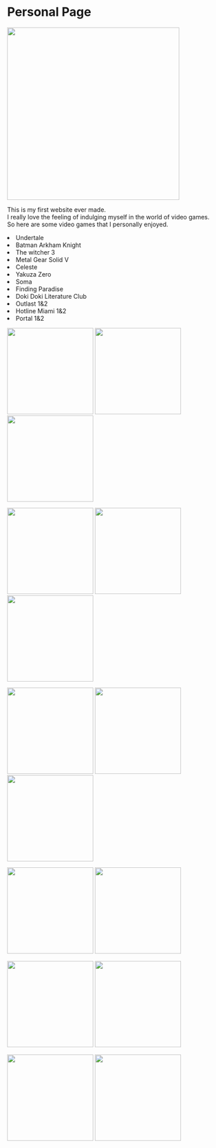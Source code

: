 <h1>Personal Page</h1>
<main>
<img src="https://upload.wikimedia.org/wikipedia/commons/thumb/a/a6/Anonymous_emblem.svg/800px-Anonymous_emblem.svg.png" width="400" height="400" />
  <p>This is my first website ever made.<br/>
  I really love the feeling of indulging myself in the world of video games.<br/>
  So here are some video games that I personally enjoyed.</p>
  <p>
  <li>Undertale</li>
  <li>Batman Arkham Knight</li>
  <li>The witcher 3</li>
  <li>Metal Gear Solid V</li>
  <li>Celeste</li>
  <li>Yakuza Zero</li>
  <li>Soma</li>
  <li>Finding Paradise</li>
  <Li>Doki Doki Literature Club</Li>
  <li>Outlast 1&2</li>
  <li>Hotline Miami 1&2</li>
  <li>Portal 1&2</li>
  </p>
  <p float="left">
  <img src="https://cdn2.steamgriddb.com/file/sgdb-cdn/thumb/1b3b556faf900e247d6d28effca15413.jpg" width="200" />
  <img src="https://cdn2.steamgriddb.com/file/sgdb-cdn/thumb/f84188cb2659a5c8c875d7f0e9fc847c.jpg" width="200" /> 
  <img src="https://cdn2.steamgriddb.com/file/sgdb-cdn/thumb/c0123534e98961f6c51928f240599553.jpg" width="200" />
</p>
<p float="left">
  <img src="https://cdn2.steamgriddb.com/file/sgdb-cdn/thumb/a2959d14ad418268c4ecf73fb183ab8f.jpg" width="200" />
  <img src="https://cdn2.steamgriddb.com/file/sgdb-cdn/thumb/8c433a09bd26b943147c4d9bacb15efc.jpg" width="200" /> 
  <img src="https://cdn2.steamgriddb.com/file/sgdb-cdn/thumb/bd99bdf104cec85901a27b3adbc8a1ee.jpg" width="200" />
</p>
<p float="left">
  <img src="https://cdn2.steamgriddb.com/file/sgdb-cdn/thumb/d7a2b7a35459409adc9ff430a6b0c51e.jpg" width="200" />
  <img src="https://cdn2.steamgriddb.com/file/sgdb-cdn/thumb/d607cb39183721ffdca411d397c2db0d.jpg" width="200" /> 
  <img src="https://cdn2.steamgriddb.com/file/sgdb-cdn/thumb/af5ed76b466a037cd7b9b1cefef578ba.png" width="200" />
</p>
<p float="left">
  <img src="https://cdn2.steamgriddb.com/file/sgdb-cdn/thumb/25644b95de790aea9e0cb3d19b17a945.jpg" width="200" />
  <img src="https://cdn2.steamgriddb.com/file/sgdb-cdn/thumb/7e295854e82472655df9eb7d77fa2254.jpg" width="200" /> 
</p>
<p float="left">
  <img src="https://cdn2.steamgriddb.com/file/sgdb-cdn/thumb/9fad6725914cafe948673da493a02c5b.jpg" width="200" />
  <img src="https://cdn2.steamgriddb.com/file/sgdb-cdn/thumb/a80b0d78801cbc324e13fa9e0df7e4b5.jpg" width="200" /> 
</p>
<p float="left">
  <img src="https://cdn2.steamgriddb.com/file/sgdb-cdn/thumb/dcb88e77b00e85321d39b4e4097c1107.jpg" width="200" />
  <img src="https://cdn2.steamgriddb.com/file/sgdb-cdn/thumb/1b3588ca581a6835f4d8f4aa8d796c4b.jpg" width="200" /> 
</p>
  
</main>
